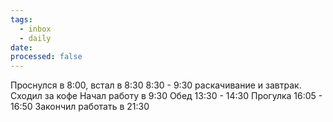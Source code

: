 ```yaml
---
tags:
  - inbox
  - daily
date:
processed: false
---
```

Проснулся в 8:00, встал в 8:30
8:30 - 9:30 раскачивание и завтрак. Сходил за кофе
Начал работу в 9:30
Обед 13:30 - 14:30
Прогулка 16:05 - 16:50
Закончил работать в 21:30